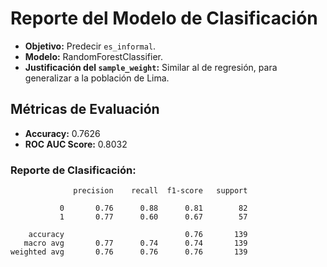 
# Reporte del Modelo de Clasificación
- **Objetivo:** Predecir `es_informal`.
- **Modelo:** RandomForestClassifier.
- **Justificación del `sample_weight`:** Similar al de regresión, para generalizar a la población de Lima.
## Métricas de Evaluación
- **Accuracy:** 0.7626
- **ROC AUC Score:** 0.8032
### Reporte de Clasificación:
```
              precision    recall  f1-score   support

           0       0.76      0.88      0.81        82
           1       0.77      0.60      0.67        57

    accuracy                           0.76       139
   macro avg       0.77      0.74      0.74       139
weighted avg       0.76      0.76      0.76       139

```
